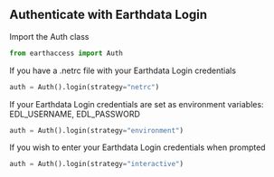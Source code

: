 ## Authenticate with Earthdata Login

Import the Auth class 
```py
from earthaccess import Auth
```

If you have a .netrc file with your Earthdata Login credentials

```py
auth = Auth().login(strategy="netrc")
```

If your Earthdata Login credentials are set as environment variables: EDL_USERNAME, EDL_PASSWORD

```py
auth = Auth().login(strategy="environment")
```

If you wish to enter your Earthdata Login credentials when prompted 

```py
auth = Auth().login(strategy="interactive")
```
